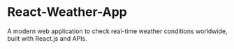 # React-Weather-App
A modern web application to check real-time weather conditions worldwide, built with React.js and APIs.
